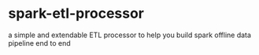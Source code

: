 # spark-etl-processor
a simple and extendable ETL processor to help you build spark offline data pipeline end to end
